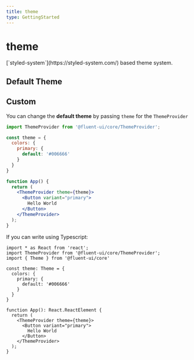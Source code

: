 ```yaml
---
title: theme
type: GettingStarted
---
```


# theme

<p class="description">[`styled-system`](https://styled-system.com/) based theme system.</p>

## Default Theme

<ThemeTemplate />

## Custom

You can change the **default theme** by passing `theme` for the `ThemeProvider`

```jsx
import ThemeProvider from '@fluent-ui/core/ThemeProvider';

const theme = {
  colors: {
    primary: {
      default: '#006666'
    }
  }
}

function App() {
  return (
    <ThemeProvider theme={theme}>
      <Button variant="primary">
        Hello World
      </Button>
    </ThemeProvider>
  );
}
```

If you can write using Typescript:

```tsx
import * as React from 'react';
import ThemeProvider from '@fluent-ui/core/ThemeProvider';
import { Theme } from '@fluent-ui/core'

const theme: Theme = {
  colors: {
    primary: {
      default: '#006666'
    }
  }
}

function App(): React.ReactElement {
  return (
    <ThemeProvider theme={theme}>
      <Button variant="primary">
        Hello World
      </Button>
    </ThemeProvider>
  );
}
```

